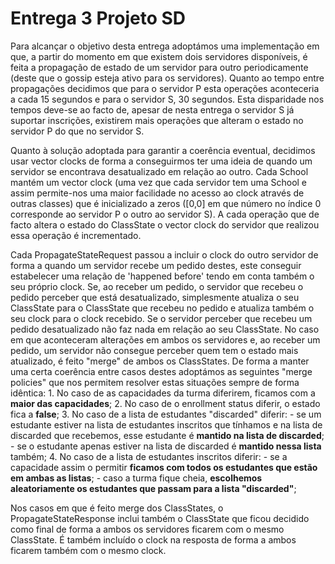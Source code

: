 # Entrega 3 Projeto SD

Para alcançar o objetivo desta entrega adoptámos uma implementação em que, a partir do momento em que existem dois servidores disponíveis, é feita a propagação de estado de um servidor para outro periodicamente (deste que o gossip esteja ativo para os servidores). Quanto ao tempo entre propagações decidimos que para o servidor P esta operações aconteceria a cada 15 segundos e para o servidor S, 30 segundos. Esta disparidade nos tempos deve-se ao facto de, apesar de nesta entrega o servidor S já suportar inscrições, existirem mais operações que alteram o estado no servidor P do que no servidor S.

Quanto à solução adoptada para garantir a coerência eventual, decidimos usar vector clocks de forma a conseguirmos ter uma ideia de quando um servidor se encontrava desatualizado em relação ao outro. Cada School mantém um vector clock (uma vez que cada servidor tem uma School e assim permite-nos uma maior facilidade no acesso ao clock através de outras classes) que é inicializado a zeros ([0,0] em que número no índice 0 corresponde ao servidor P o outro ao servidor S). A cada operação que de facto altera o estado do ClassState o vector clock do servidor que realizou essa operação é incrementado. 

Cada PropagateStateRequest passou a incluir o clock do outro servidor de forma a quando um servidor recebe um pedido destes, este conseguir estabelecer uma relação de 'happened before' tendo em conta também o seu próprio clock. Se, ao receber um pedido, o servidor que recebeu o pedido perceber que está desatualizado, simplesmente atualiza o seu ClassState para o ClassState que recebeu no pedido e atualiza também o seu clock para o clock recebido. Se o servidor perceber que recebeu um pedido desatualizado não faz nada em relação ao seu ClassState. No caso em que aconteceram alterações em ambos os servidores e, ao receber um pedido, um servidor não consegue perceber quem tem o estado mais atualizado, é feito "merge" de ambos os ClassStates. De forma a manter uma certa coerência entre casos destes adoptámos as seguintes "merge policies" que nos permitem resolver estas situações sempre de forma idêntica:
    1. No caso de as capacidades da turma diferirem, ficamos com a **maior das capacidades**;
    2. No caso de o enrollment status diferir, o estado fica a **false**;
    3. No caso de a lista de estudantes "discarded" diferir:
       - se um estudante estiver na lista de estudantes inscritos que tínhamos e na lista de discarded que recebemos, esse estudante é **mantido na lista de discarded**;
       - se o estudante apenas estiver na lista de discarded é **mantido nessa lista** também;
    4. No caso de a lista de estudantes inscritos diferir:
       - se a capacidade assim o permitir **ficamos com todos os estudantes que estão em ambas as listas**;
       - caso a turma fique cheia, **escolhemos aleatoriamente os estudantes que passam para a lista "discarded"**;

Nos casos em que é feito merge dos ClassStates, o PropagateStateResponse inclui também o ClassState que ficou decidido como final de forma a ambos os servidores ficarem com o mesmo ClassState. É também incluído o clock na resposta de forma a ambos ficarem também com o mesmo clock.
